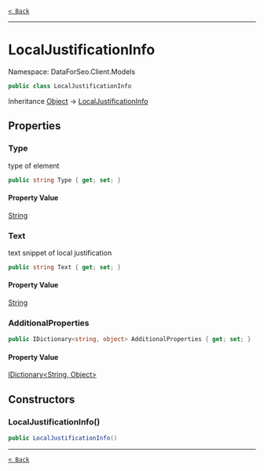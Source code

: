 [`< Back`](./)

---

# LocalJustificationInfo

Namespace: DataForSeo.Client.Models

```csharp
public class LocalJustificationInfo
```

Inheritance [Object](https://docs.microsoft.com/en-us/dotnet/api/system.object) → [LocalJustificationInfo](./dataforseo.client.models.localjustificationinfo)

## Properties

### **Type**

type of element

```csharp
public string Type { get; set; }
```

#### Property Value

[String](https://docs.microsoft.com/en-us/dotnet/api/system.string)<br>

### **Text**

text snippet of local justification

```csharp
public string Text { get; set; }
```

#### Property Value

[String](https://docs.microsoft.com/en-us/dotnet/api/system.string)<br>

### **AdditionalProperties**

```csharp
public IDictionary<string, object> AdditionalProperties { get; set; }
```

#### Property Value

[IDictionary&lt;String, Object&gt;](https://docs.microsoft.com/en-us/dotnet/api/system.collections.generic.idictionary-2)<br>

## Constructors

### **LocalJustificationInfo()**

```csharp
public LocalJustificationInfo()
```

---

[`< Back`](./)
